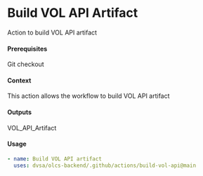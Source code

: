 # Build VOL API Artifact
Action to build VOL API artifact

####  Prerequisites
Git checkout

####  Context
This action allows the workflow to build VOL API artifact

####  Outputs
VOL_API_Artifact

####  Usage     
```yaml
- name: Build VOL API artifact
  uses: dvsa/olcs-backend/.github/actions/build-vol-api@main       
```